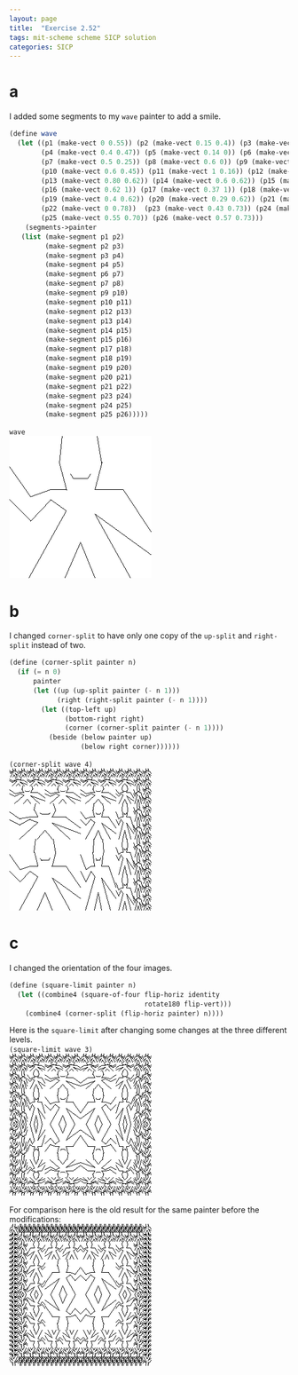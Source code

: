 ```yaml
---
layout: page
title:  "Exercise 2.52"
tags: mit-scheme scheme SICP solution
categories: SICP
---
```

# a
I added some segments to my `wave` painter to add a smile.
```scheme
(define wave
  (let ((p1 (make-vect 0 0.55)) (p2 (make-vect 0.15 0.4)) (p3 (make-vect 0.29 0.55))
        (p4 (make-vect 0.4 0.47)) (p5 (make-vect 0.14 0)) (p6 (make-vect 0.39 0))
        (p7 (make-vect 0.5 0.25)) (p8 (make-vect 0.6 0)) (p9 (make-vect 0.85 0))
        (p10 (make-vect 0.6 0.45)) (p11 (make-vect 1 0.16)) (p12 (make-vect 1 0.32))
        (p13 (make-vect 0.80 0.62)) (p14 (make-vect 0.6 0.62)) (p15 (make-vect 0.65 0.81))
        (p16 (make-vect 0.62 1)) (p17 (make-vect 0.37 1)) (p18 (make-vect 0.35 0.81))
        (p19 (make-vect 0.4 0.62)) (p20 (make-vect 0.29 0.62)) (p21 (make-vect 0.15 0.57))
        (p22 (make-vect 0 0.78))  (p23 (make-vect 0.43 0.73)) (p24 (make-vect 0.45 0.70))
        (p25 (make-vect 0.55 0.70)) (p26 (make-vect 0.57 0.73)))  
    (segments->painter
   (list (make-segment p1 p2)
         (make-segment p2 p3)      
         (make-segment p3 p4)
         (make-segment p4 p5)
         (make-segment p6 p7)
         (make-segment p7 p8)
         (make-segment p9 p10)
         (make-segment p10 p11)
         (make-segment p12 p13)
         (make-segment p13 p14)
         (make-segment p14 p15)
         (make-segment p15 p16)
         (make-segment p17 p18)
         (make-segment p18 p19)
         (make-segment p19 p20)
         (make-segment p20 p21)
         (make-segment p21 p22)
         (make-segment p23 p24)
         (make-segment p24 p25)
         (make-segment p25 p26)))))
```
`wave`  
![](/images/Ex2.52a.png)

# b

I changed `corner-split` to have only one copy of the `up-split` and `right-split` instead of two.
```scheme
(define (corner-split painter n)
  (if (= n 0)
      painter
      (let ((up (up-split painter (- n 1)))
            (right (right-split painter (- n 1))))
        (let ((top-left up)
              (bottom-right right)
              (corner (corner-split painter (- n 1))))
          (beside (below painter up)
                  (below right corner))))))
```
`(corner-split wave 4)`  
![](/images/Ex2.52b.png)

# c
I changed the orientation of the four images.
```scheme
(define (square-limit painter n)
  (let ((combine4 (square-of-four flip-horiz identity
                                  rotate180 flip-vert)))
    (combine4 (corner-split (flip-horiz painter) n))))
```
Here is the `square-limit` after changing some changes at the three different levels.  
`(square-limit wave 3)`  
![](/images/Ex2.52c.png)

For comparison here is the old result for the same painter before the modifications:  
![](/images/Ex2.52d.png)
